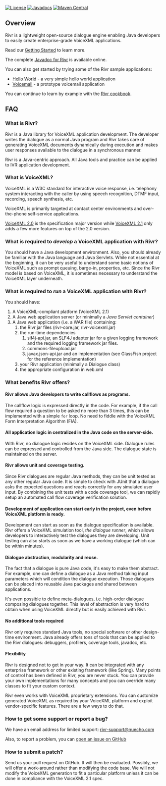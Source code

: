 [![License](https://img.shields.io/badge/License-Apache%202.0-blue.svg)](https://opensource.org/licenses/Apache-2.0) 
[![Javadocs](http://www.javadoc.io/badge/com.nuecho/rivr-voicexml.svg)](https://nuecho.github.io/rivr/javadoc/)
[![Maven Central](https://maven-badges.herokuapp.com/maven-central/com.nuecho/rivr-voicexml/badge.svg?cache=foo)](https://maven-badges.herokuapp.com/maven-central/com.nuecho/rivr-voicexml)

## Overview

Rivr is a lightweight open-source dialogue engine enabling Java developers to easily create enterprise-grade VoiceXML applications.

Read our [Getting Started](https://github.com/nuecho/rivr/wiki/Getting-Started) to learn more.

The complete [Javadoc for Rivr](http://nuecho.github.io/rivr/javadoc/) is available online. 

You can also get started by trying some of the Rivr sample applications:

- [Hello World](https://github.com/nuecho/rivr-cookbook/wiki/Hello-World) - a very simple hello world application
- [Voicemail](http://github.com/nuecho/rivr-voicemail) - a prototype voicemail application 

You can continue to learn by example with the [Rivr cookbook](https://github.com/nuecho/rivr-cookbook/wiki).

## FAQ

### What is Rivr?

Rivr is a Java library for VoiceXML application development. The developer writes the dialogue as a normal Java program and Rivr takes care of generating VoiceXML documents dynamically during execution and makes user responses available to the dialogue in a synchronous manner.

Rivr is a Java-centric approach. All Java tools and practice can be applied to IVR application development.

### What is VoiceXML?

VoiceXML is a W3C standard for interactive voice response, i.e. telephony system interacting with the caller by using speech recognition, DTMF input, recording, speech synthesis, etc. 

VoiceXML is primarily targeted at contact center environments and over-the-phone self-service applications.

[VoiceXML 2.0](http://www.w3.org/TR/voicexml20/) is the specification major version while [VoiceXML 2.1](http://www.w3.org/TR/voicexml21/) only adds a few more features on top of the 2.0 version. 

### What is required to _develop_ a VoiceXML application with Rivr?

You should have a Java development environment.  Also, you should already be familiar with the Java language and Java Servlets. While not essential at the beginning, it can be very useful to understand some basic notions of VoiceXML such as prompt queuing, barge-in, properties, etc.  Since the Rivr model is based on VoiceXML, it is sometimes necessary to understand the VoiceXML layer underneath. 

### What is required to _run_ a VoiceXML application with Rivr?

You should have:

1. A VoiceXML-compliant platform (VoiceXML 2.1)
2. A Java web application server (or minimally a _Java Servlet container_)
3. A Java web application (i.e. a WAR file) containing:
    1. the Rivr jar files (rivr-core.jar, rivr-voicexml.jar)
    2. the run-time dependencies
        1. slf4j-api.jar, an SLF4J adapter jar for a given logging framework and the required logging framework jar files.  
        2. commons-fileupload.jar
        3. javax.json-api.jar and an implementation (see GlassFish project for the reference implementation)
    3. your Rivr application (minimally a Dialogue class)
    4. the appropriate configuration in web.xml

### What benefits Rivr offers?

#### Rivr allows Java developers to write callflows as programs. 

The callflow logic is expressed directly in the code. For example, if the call flow required a question to be asked no more than 3 times, this can be implemented with a simple `for` loop.  No need to fiddle with the VoiceXML Form Interpretation Algorithm (FIA).

#### All application logic in centralized in the Java code on the server-side.

With Rivr, no dialogue logic resides on the VoiceXML side.  Dialogue rules can be expressed and controlled from the Java side.  The dialogue state is maintained on the server.

#### Rivr allows unit and coverage testing.

Since Rivr dialogues are regular Java methods, they can be unit tested as any other regular Java code.  It is simple to check with JUnit that a dialogue asks the expected questions and reacts correctly for any simulated user input. By combining the unit tests with a code coverage tool, we can rapidly setup an automated call flow coverage verification solution.   

#### Development of application can start early in the project, even before VoiceXML platform is ready.

Development can start as soon as the dialogue specification is available. Rivr offers a VoiceXML simulation tool, _the dialogue runner_, which allows developers to interactively test the dialogues they are developing.  Unit testing can also starts as soon as we have a working dialogue (which can be within minutes). 

#### Dialogue abstraction, modularity and reuse.

The fact that a dialogue is pure Java code, it's easy to make them abstract.  For example, one can define a dialogue as a Java method taking input parameters which will condition the dialogue execution.  Those dialogues can be placed into reusable Java packages and shared between applications. 

It's even possible to define meta-dialogues, i.e. high-order dialogue composing dialogues together. This level of abstraction is very hard to obtain when using VoiceXML directly but is easily achieved with Rivr.

#### No additional tools required

Rivr only requires standard Java tools, no special software or other design-time environment.  Java already offers tons of tools that can be applied to the Rivr dialogues: debuggers, profilers, coverage tools, javadoc, etc.

#### Flexibility

Rivr is designed not to get in your way. It can be integrated with any enterprise framework or other existing framework (like Spring).  Many points of control has been defined in Rivr, you are never stuck.  You can provide your own implementations for many concepts and you can override many classes to fit your custom context.   

Rivr even works with VoiceXML proprietary extensions.  You can customize generated VoiceXML as required by your VoiceXML platform and exploit vendor-specific features. There are a few ways to do that.

### How to get some support or report a bug?

We have an email address for limited support: [rivr-support@nuecho.com](mailto:rivr-support@nuecho.com)

Also, to report a problem, you can [open an issue on GitHub](https://github.com/nuecho/rivr/issues)

### How to submit a patch?

Send us your pull request on GitHub. It will then be evaluated.  Possibly, we will offer a work-around rather than modifying the code base.  We will not modify the VoiceXML generation to fit a particular platform unless it can be done in compliance with the VoiceXML 2.1 spec.
  
